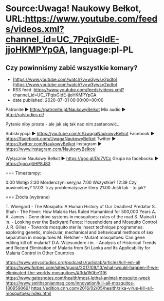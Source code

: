 # Source:Uwaga! Naukowy Bełkot, URL:https://www.youtube.com/feeds/videos.xml?channel_id=UC_7PqixGIdE-jjoHKMPYpGA, language:pl-PL

## Czy powinniśmy zabić wszystkie komary?
 - [https://www.youtube.com/watch?v=w3ywsy2pdto](https://www.youtube.com/watch?v=w3ywsy2pdto)
 - RSS feed: https://www.youtube.com/feeds/videos.xml?channel_id=UC_7PqixGIdE-jjoHKMPYpGA
 - date published: 2020-07-01 00:00:00+00:00

Patronite ► https://patronite.pl/NaukowyBelkot 
Mix audio ► http://ratstudios.pl/

Pytanie niby proste - ale jak się tak nad nim zastanowić...

Subskrypcja ► https://youtube.com/c/UwagaNaukowyBelkot
Facebook ► https://facebook.com/UwagaNaukowyBelkot
Twitter ► https://twitter.com/NaukowyBelkot
Instagram ► https://www.instagram.com/NaukowyBelkot/

Wyłącznie Naukowy Bełkot ► https://goo.gl/Do7VCc
Grupa na facebooku ► https://goo.gl/HP8J83

===
Timestampy:

0:00 Wstęp
2:30 Morderczyni seryjna
7:00 Wszystkie?
12:39 Czy powinniśmy?
17:03 Trzy problematyczne litery
21:00 Jeśli tak - to jak?

===
Źródła (wybrane)

T. Winegard - The Mosquito: A Human History of Our Deadliest Predator
S. Shah - The Fever: How Malaria Has Ruled Humankind for 500,000 Years
A. A. James - Gene drive systems in mosquitoes: rules of the road
S. Mainali i in. - Looking over the Backyard Fence: Householders and Mosquito Control
J. R. Gilles - Towards mosquito sterile insect technique programmes: exploring genetic, molecular, mechanical and behavioural methods of sex separation in mosquitoes
M. Fletcher - Mutant mosquitoes: Can gene editing kill off malaria?
D.A. Wijesundere i in. - Analysis of Historical Trends and Recent Elimination of Malaria from Sri Lanka and Its Applicability for Malaria Control in Other Countries 

https://www.wnycstudios.org/podcasts/radiolab/articles/kill-em-all
https://www.forbes.com/sites/quora/2017/09/13/what-would-happen-if-we-eliminated-the-worlds-mosquitoes/#3da150be11f6
https://www.gatesnotes.com/health/most-lethal-animal-mosquito-week
https://www.smithsonianmag.com/innovation/kill-all-mosquitos-180959069/
https://edition.cnn.com/2016/02/05/health/zika-virus-kill-all-mosquitoes/index.html

